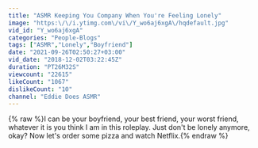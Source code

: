 ```yaml
---
title: "ASMR Keeping You Company When You're Feeling Lonely"
image: "https:\/\/i.ytimg.com\/vi\/Y_wo6aj6xgA\/hqdefault.jpg"
vid_id: "Y_wo6aj6xgA"
categories: "People-Blogs"
tags: ["ASMR","Lonely","Boyfriend"]
date: "2021-09-26T02:50:27+03:00"
vid_date: "2018-12-02T03:22:45Z"
duration: "PT26M32S"
viewcount: "22615"
likeCount: "1067"
dislikeCount: "10"
channel: "Eddie Does ASMR"
---
```

{% raw %}I can be your boyfriend, your best friend, your worst friend, whatever it is you think I am in this roleplay. Just don't be lonely anymore, okay? Now let's order some pizza and watch Netflix.{% endraw %}
